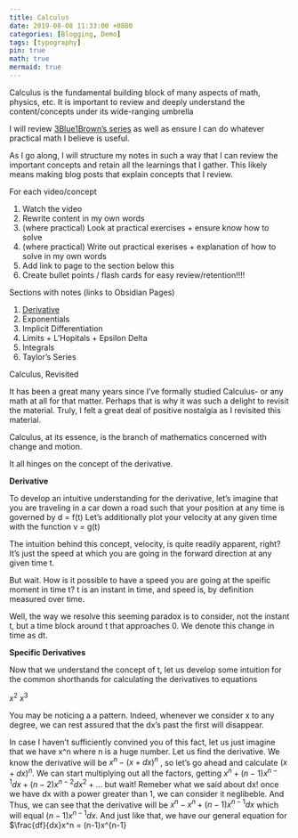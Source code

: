 ```yaml
---
title: Calculus
date: 2019-08-08 11:33:00 +0800
categories: [Blogging, Demo]
tags: [typography]
pin: true
math: true
mermaid: true
---
```


Calculus is the fundamental building block of many aspects of math, physics, etc. It is important to review and deeply understand the content/concepts under its wide-ranging umbrella

I will review [3Blue1Brown’s series](https://www.youtube.com/playlist?list=PLZHQObOWTQDMsr9K-rj53DwVRMYO3t5Yr) as well as ensure I can do whatever practical math I believe is useful.

As I go along, I will structure my notes in such a way that I can review the important concepts and retain all the learnings that I gather. This likely means making blog posts that explain concepts that I review.

For each video/concept
1. Watch the video
2. Rewrite content in my own words
3. (where practical) Look at practical exercises + ensure know how to solve
4. (where practical) Write out practical exerises + explanation of how to solve in my own words
5. Add link to page to the section below this
7. Create bullet points / flash cards for easy review/retention!!!!

Sections with notes (links to Obsidian Pages)


1. [Derivative](obsidian://open?vault=Obsidian%20Vault&file=Learning%2FMath%2FCalculus%2F1-%20Derivative)
2. Exponentials
3. Implicit Differentiation
4. Limits + L’Hopitals + Epsilon Delta
5. Integrals
6. Taylor’s Series

Calculus, Revisited

It has been a great many years since I’ve formally studied Calculus- or any math at all for that matter. Perhaps that is why it was such a delight to revisit the material. Truly, I felt a great deal of positive nostalgia as I revisited this material.  

Calculus, at its essence, is the branch of mathematics concerned with change and motion.

It all hinges on the concept of the derivative.

**Derivative**

To develop an intuitive understanding for the derivative, let’s imagine that you are traveling in a car down a road such that your position at any time is governed by d = f(t)
Let’s additionally plot your velocity at any given time with the function v = g(t)

The intuition behind this concept, velocity, is quite readily apparent, right? It’s just the speed at which you are going in the forward direction at any given time t. 

But wait. How is it possible to have a speed you are going at the speific moment in time t? t is an instant in time, and speed is, by definition measured over time.

Well, the way we resolve this seeming paradox is to consider, not the instant t, but a time block around t that approaches 0. We denote this change in time as dt.

**Specific Derivatives**

Now that we understand the concept of t, let us develop some intuition for the common shorthands for calculating the derivatives to equations

$x^2$
$x^3$

You may be noticing a a pattern. Indeed, whenever we consider x to any degree, we can rest assured that the dx’s past the first will disappear. 

In case I haven’t sufficiently convined you of this fact, let us just imagine that we have x^n where n is a huge number. Let us find the derivative.
We know the derivative will be $x^n - (x+dx)^n$ , so let’s go ahead and calculate $(x+dx)^n$. 
We can start multiplying out all the factors, getting $x^n + (n-1)x^{n-1}dx + (n-2)x^{n-2}dx^2 + \ldots$ but wait! Remeber what we said about dx! once we have dx with a power greater than 1, we can consider it neglibeble. And Thus, we can see that the derivative will be $x^n - x^n + (n-1)x^{n-1}dx$ which will equal $(n-1)x^{n-1}dx$. 
And just like that, we have our general equation for $\frac{df}{dx}x^n = (n-1)x^{n-1}